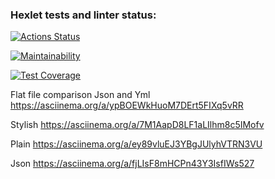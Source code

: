 ### Hexlet tests and linter status:
[![Actions Status](https://github.com/exerusik/java-project-71/workflows/hexlet-check/badge.svg)](https://github.com/exerusik/java-project-71/actions)

[![Maintainability](https://api.codeclimate.com/v1/badges/92ebb90367ccbce60389/maintainability)](https://codeclimate.com/github/exerusik/java-project-71/maintainability)

[![Test Coverage](https://api.codeclimate.com/v1/badges/92ebb90367ccbce60389/test_coverage)](https://codeclimate.com/github/exerusik/java-project-71/test_coverage)

Flat file comparison Json and Yml  https://asciinema.org/a/ypBOEWkHuoM7DErt5FIXq5vRR

Stylish   https://asciinema.org/a/7M1AapD8LF1aLIlhm8c5IMofv

Plain   https://asciinema.org/a/ey89vluEJ3YBgJUlyhVTRN3VU

Json   https://asciinema.org/a/fjLIsF8mHCPn43Y3IsfIWs527

